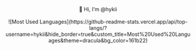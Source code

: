 <div style="text-align:center">
👋 Hi, I’m @hykii<br><br>
![Most Used Languages](https://github-readme-stats.vercel.app/api/top-langs/?username=hykii&hide_border=true&custom_title=Most%20Used%20Languages&theme=dracula&bg_color=161b22)
</div>

<!---
hykii/hykii is a ✨ special ✨ repository because its `README.md` (this file) appears on your GitHub profile.
You can click the Preview link to take a look at your changes.
--->
